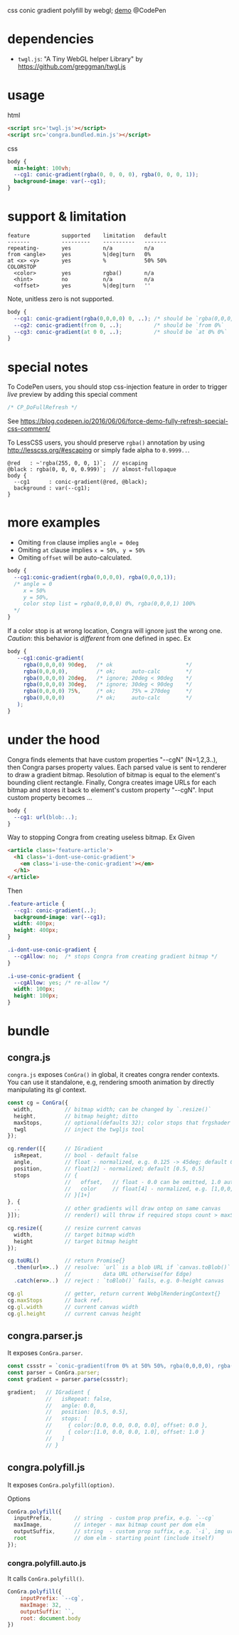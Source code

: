 css conic gradient polyfill by webgl; 
[demo](https://codepen.io/ycw/pen/yGEYGw) @CodePen



# dependencies

- `twgl.js`: "A Tiny WebGL helper Library" by https://github.com/greggman/twgl.js



# usage
html
```html
<script src='twgl.js'></script>
<script src='congra.bundled.min.js'></script>
```
css
```css
body {
  min-height: 100vh;
  --cg1: conic-gradient(rgba(0, 0, 0, 0), rgba(0, 0, 0, 1));
  background-image: var(--cg1);
}
```



# support & limitation

```
feature          supported    limitation   default
-------          ---------    ----------   -------
repeating-       yes          n/a          n/a      
from <angle>     yes          %|deg|turn   0%
at <x> <y>       yes          %            50% 50%
COLORSTOP
  <color>        yes          rgba()       n/a
  <hint>         no           n/a          n/a
  <offset>       yes          %|deg|turn   ''
```

Note, unitless zero is not supported. 
```css
body {
  --cg1: conic-gradient(rgba(0,0,0,0) 0, ..); /* should be `rgba(0,0,0,0) 0%`  */
  --cg2: conic-gradient(from 0, ..);          /* should be `from 0%`           */
  --cg3: conic-gradient(at 0 0, ..);          /* should be `at 0% 0%`          */
}
```



# special notes

To CodePen users, you should stop css-injection feature in order to trigger *live* preview by adding this special comment
```css
/* CP_DoFullRefresh */
```
See https://blog.codepen.io/2016/06/06/force-demo-fully-refresh-special-css-comment/

To LessCSS users, you should preserve `rgba()` annotation by using http://lesscss.org/#escaping or simply fade alpha to `0.9999..`.
```lesscss
@red   : ~'rgba(255, 0, 0, 1)`;  // escaping
@black : rgba(0, 0, 0, 0.999)`;  // almost-fullopaque
body {
  --cg1      : conic-gradient(@red, @black);
  background : var(--cg1);
}
```



# more examples

- Omiting `from` clause implies `angle = 0deg`
- Omiting `at` clause implies `x = 50%, y = 50%`
- Omiting `offset` will be auto-calculated.
```css 
body {
  --cg1:conic-gradient(rgba(0,0,0,0), rgba(0,0,0,1));
  /* angle = 0
     x = 50%
     y = 50%,
     color stop list = rgba(0,0,0,0) 0%, rgba(0,0,0,1) 100%
  */
}
```

If a color stop is at wrong location, Congra will ignore just the wrong one. 
*Caution*: this behavior is *different* from one defined in spec.
Ex
```css
body {
   --cg1:conic-gradient(
     rgba(0,0,0,0) 90deg,   /* ok                       */  
     rgba(0,0,0,0),         /* ok;     auto-calc        */
     rgba(0,0,0,0) 20deg,   /* ignore; 20deg < 90deg    */
     rgba(0,0,0,0) 30deg,   /* ignore; 30deg < 90deg    */
     rgba(0,0,0,0) 75%,     /* ok;     75% = 270deg     */
     rgba(0,0,0,0)          /* ok;     auto-calc        */
   );
}
```



# under the hood
Congra finds elements that have custom properties "--cgN" (N=1,2,3..), then Congra parses property values.
Each parsed value is sent to renderer to draw a gradient bitmap. Resolution of bitmap is equal to the element's bounding client rectangle. Finally, Congra creates image URLs for each bitmap and stores it back to element's custom property "--cgN".
Input custom property becomes ...
```css
body {
  --cg1: url(blob:..);
}
```

Way to stopping Congra from creating useless bitmap. Ex
Given
```html
<article class='feature-article'>
  <h1 class='i-dont-use-conic-gradient'>
    <em class='i-use-the-conic-gradient'></em>
  </h1>
</article>
```
Then
```css
.feature-article { 
  --cg1: conic-gradient(..);
  background-image: var(--cg1);
  width: 400px;
  height: 400px;
}

.i-dont-use-conic-gradient {
  --cgAllow: no;  /* stops Congra from creating gradient bitmap */
}

.i-use-conic-gradient {
  --cgAllow: yes; /* re-allow */
  width: 100px;
  height: 100px;
}
```


# bundle

## congra.js 
`congra.js` exposes `ConGra()` in global, it creates congra render contexts. You can use it standalone,
e.g, rendering smooth animation by directly manipulating its gl context. 

```js
const cg = ConGra({
  width,          // bitmap width; can be changed by `.resize()`
  height,         // bitmap height; ditto
  maxStops,       // optional(defaults 32); color stops that frgshader supports.
  twgl            // inject the twgljs tool
});

cg.render([{      // IGradient
  isRepeat,       // bool - default false
  angle,          // float - normalized, e.g. 0.125 -> 45deg; default 0.0
  position,       // float[2] - normalized; default [0.5, 0.5]
  stops           // { 
                  //   offset,   // float - 0.0 can be omitted, 1.0 auto gen sliently
                  //   color     // float[4] - normalized, e.g. [1,0,0,1] -> opaque red
                  // }[1+]
}, {
  ..              // other gradients will draw ontop on same canvas
}]);              // render() will throw if required stops count > maxStops

cg.resize({       // resize current canvas
  width,          // target bitmap width 
  height          // target bitmap height
});

cg.toURL()        // return Promise{} 
  .then(url=>..)  // resolve: `url` is a blob URL if `canvas.toBlob()` is supported,
                  //          data URL otherwise(for Edge)
  .catch(er=>..)  // reject : `toBlob()` fails, e.g. 0-height canvas

cg.gl             // getter, return current WebglRenderingContext{}
cg.maxStops       // back ref.
cg.gl.width       // current canvas width
cg.gl.height      // current canvas height
```



## congra.parser.js

It exposes `ConGra.parser`.
```js
const cssstr = `conic-gradient(from 0% at 50% 50%, rgba(0,0,0,0), rgba(255,0,0,1))`;
const parser = ConGra.parser;
const gradient = parser.parse(cssstr);

gradient;   // IGradient {
            //   isRepeat: false,
            //   angle: 0.0,
            //   position: [0.5, 0.5],
            //   stops: [
            //     { color:[0.0, 0.0, 0.0, 0.0], offset: 0.0 },
            //     { color:[1.0, 0.0, 0.0, 1.0], offset: 1.0 }
            //   ]
            // }
```



## congra.polyfill.js

It exposes `ConGra.polyfill(option)`.

Options
```js
ConGra.polyfill({
  inputPrefix,       // string  - custom prop prefix, e.g. `--cg`
  maxImage,          // integer - max bitmap count per dom elm
  outputSuffix,      // string  - custom prop suffix, e.g. `-i`, img url will be injected to `--cg1-i`
  root               // dom elm - starting point (include itself)
});
```


### congra.polyfill.auto.js

It calls `ConGra.polyfill()`.

```js
ConGra.polyfill({
    inputPrefix: `--cg`,
    maxImage: 32,
    outputSuffix: ``,
    root: document.body
})
```
